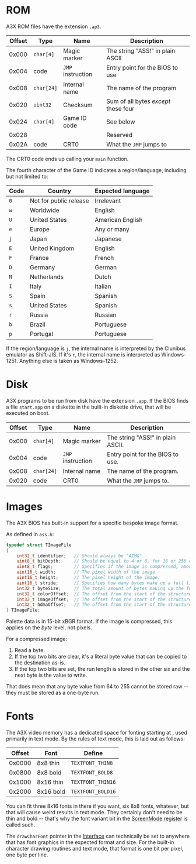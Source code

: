 # ROM
A3X ROM files have the extension `.ap3`.

| Offset | Type       | Name              | Description                          |
|--------|------------|-------------------|--------------------------------------|
| 0x000  | `char[4]`  | Magic marker      | The string "ASS!" in plain ASCII     |
| 0x004  | code       | `JMP` instruction | Entry point for the BIOS to use      |
| 0x008  | `char[24]` | Internal name     | The name of the program              |
| 0x020  | `uint32`   | Checksum          | Sum of all bytes *except* these four |
| 0x024  | `char[4]`  | Game ID code      | See below                            |
| 0x028  |            |                   | Reserved                             |
| 0x02A  | code       | CRT0              | What the `JMP` jumps to              |

The CRT0 code ends up calling your `main` function.

The fourth character of the Game ID indicates a region/language, including but not limited to:

| Code | Country                | Expected language |
|------|------------------------|-------------------|
| `0`  | Not for public release | Irrelevant        |
| `w`  | Worldwide              | English           |
| `U`  | United States          | American English  |
| `e`  | Europe                 | Any or many       |
| `j`  | Japan                  | Japanese          |
| `E`  | United Kingdom         | English           |
| `F`  | France                 | French            |
| `D`  | Germany                | German            |
| `N`  | Netherlands            | Dutch             |
| `I`  | Italy                  | Italian           |
| `S`  | Spain                  | Spanish           |
| `s`  | United States          | Spanish           |
| `r`  | Russia                 | Russian           |
| `b`  | Brazil                 | Portuguese        |
| `p`  | Portugal               | Portuguese        |


If the region/language is `j`, the internal name is interpreted by the Clunibus emulator as Shift-JIS. If it's `r`, the internal name is interpreted as Windows-1251. Anything else is taken as Windows-1252.

# Disk

A3X programs to be run from disk have the extension `.app`. If the BIOS finds a file `start.app` on a diskette in the built-in diskette drive, that will be executed on boot.

| Offset | Type       | Name              | Description                       |
|--------|------------|-------------------|-----------------------------------|
| 0x000  | `char[4]`  | Magic marker      | The string "ASS!" in plain ASCII. |
| 0x004  | code       | `JMP` instruction | Entry point for the BIOS to use.  |
| 0x008  | `char[24]` | Internal name     | The name of the program.          |
| 0x020  | code       | CRT0              | What the `JMP` jumps to.          |

# Images

The A3X BIOS has built-in support for a specific bespoke image format.

As defined in `ass.h`:
```c
typedef struct TImageFile
{
	int32_t identifier;   // Should always be "AIMG".
	uint8_t bitDepth;     // Should be equal to 4 or 8, for 16 or 256 colors respectively.
	uint8_t flags;        // Specifies if the image is compressed, among other things.
	uint16_t width;       // The pixel width of the image.
	uint16_t height;      // The pixel height of the image.
	uint16_t stride;      // Specifies how many bytes make up a full line. Should be half the width for a 4bpp image.
	int32_t byteSize;     // The total amount of bytes making up the full image. Should be equal to stride times height.
	int32_t colorOffset;  // The offset from the start of the structure to the color data.
	int32_t imageOffset;  // The offset from the start of the structure to the image data.
	int32_t hdmaOffset;   // The offset from the start of the structure to the HDMA gradient data, if any.
} TImageFile;
```

Palette data is in 15-bit xBGR format. If the image is compressed, this applies on the *byte* level, not pixels.

For a compressed image:

1. Read a byte.
2. If the top two bits are clear, it's a literal byte value that can be copied to the destination as-is.
3. If the top two bits are set, the run length is stored in the other six and the next byte is the value to write.

That does mean that any byte value from 64 to 255 cannot be stored raw -- they must be stored as a one-byte run.

# Fonts

The A3X video memory has a dedicated space for fonting starting at , used primarily in text mode. By the rules of text mode, this is laid out as follows:

| Offset | Font      | Define            |
|--------|-----------|-------------------|
| 0x0000 | 8x8 thin  | `TEXTFONT_THIN8`  |
| 0x0800 | 8x8 bold  | `TEXTFONT_BOLD8`  |
| 0x1000 | 8x16 thin | `TEXTFONT_THIN16` |
| 0x2000 | 8x16 bold | `TEXTFONT_BOLD16` |

You can fit three 8x16 fonts in there if you want, six 8x8 fonts, whatever, but that will cause weird results in text mode. They certainly don't need to be thin and bold -- that's why the font variant bit in the [ScreenMode register](registers.md#00001reg_screenmode) is called such.

The `drawCharFont` pointer in the [Interface](bios.md#the_interface) can technically be set to anywhere that has font graphics in the expected format and size. For the built-in character drawing routines and text mode, that format is one bit per pixel, one byte per line.

